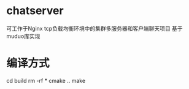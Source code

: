 # chatserver
可工作于Nginx tcp负载均衡环境中的集群多服务器和客户端聊天项目 基于muduo库实现

# 编译方式
cd build
rm -rf *
cmake ..
make


